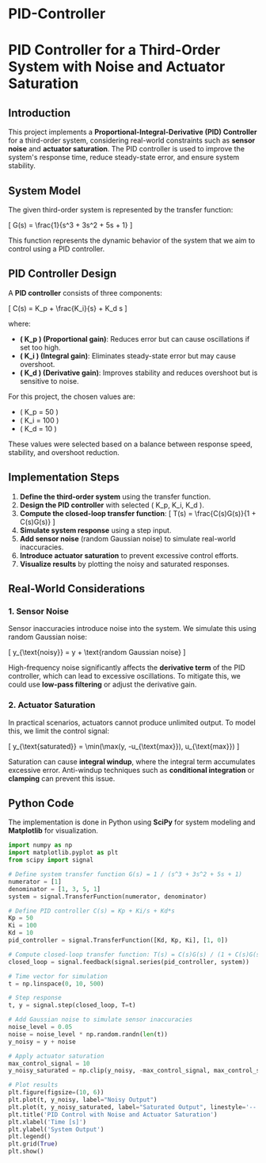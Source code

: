 # PID-Controller

# PID Controller for a Third-Order System with Noise and Actuator Saturation

## Introduction
This project implements a **Proportional-Integral-Derivative (PID) Controller** for a third-order system, considering real-world constraints such as **sensor noise** and **actuator saturation**. The PID controller is used to improve the system's response time, reduce steady-state error, and ensure system stability.

## System Model
The given third-order system is represented by the transfer function:

\[
G(s) = \frac{1}{s^3 + 3s^2 + 5s + 1}
\]

This function represents the dynamic behavior of the system that we aim to control using a PID controller.

## PID Controller Design
A **PID controller** consists of three components:

\[
C(s) = K_p + \frac{K_i}{s} + K_d s
\]

where:
- **\( K_p \) (Proportional gain)**: Reduces error but can cause oscillations if set too high.
- **\( K_i \) (Integral gain)**: Eliminates steady-state error but may cause overshoot.
- **\( K_d \) (Derivative gain)**: Improves stability and reduces overshoot but is sensitive to noise.

For this project, the chosen values are:
- \( K_p = 50 \)
- \( K_i = 100 \)
- \( K_d = 10 \)

These values were selected based on a balance between response speed, stability, and overshoot reduction.

## Implementation Steps

1. **Define the third-order system** using the transfer function.
2. **Design the PID controller** with selected \( K_p, K_i, K_d \).
3. **Compute the closed-loop transfer function**:
   \[
   T(s) = \frac{C(s)G(s)}{1 + C(s)G(s)}
   \]
4. **Simulate system response** using a step input.
5. **Add sensor noise** (random Gaussian noise) to simulate real-world inaccuracies.
6. **Introduce actuator saturation** to prevent excessive control efforts.
7. **Visualize results** by plotting the noisy and saturated responses.

## Real-World Considerations

### **1. Sensor Noise**
Sensor inaccuracies introduce noise into the system. We simulate this using random Gaussian noise:

\[
y_{\text{noisy}} = y + \text{random Gaussian noise}
\]

High-frequency noise significantly affects the **derivative term** of the PID controller, which can lead to excessive oscillations. To mitigate this, we could use **low-pass filtering** or adjust the derivative gain.

### **2. Actuator Saturation**
In practical scenarios, actuators cannot produce unlimited output. To model this, we limit the control signal:

\[
y_{\text{saturated}} = \min(\max(y, -u_{\text{max}}), u_{\text{max}})
\]

Saturation can cause **integral windup**, where the integral term accumulates excessive error. Anti-windup techniques such as **conditional integration** or **clamping** can prevent this issue.

## Python Code
The implementation is done in Python using **SciPy** for system modeling and **Matplotlib** for visualization.

```python
import numpy as np
import matplotlib.pyplot as plt
from scipy import signal

# Define system transfer function G(s) = 1 / (s^3 + 3s^2 + 5s + 1)
numerator = [1]  
denominator = [1, 3, 5, 1]
system = signal.TransferFunction(numerator, denominator)

# Define PID controller C(s) = Kp + Ki/s + Kd*s
Kp = 50  
Ki = 100  
Kd = 10  
pid_controller = signal.TransferFunction([Kd, Kp, Ki], [1, 0])  

# Compute closed-loop transfer function: T(s) = C(s)G(s) / (1 + C(s)G(s))
closed_loop = signal.feedback(signal.series(pid_controller, system))

# Time vector for simulation
t = np.linspace(0, 10, 500)

# Step response
t, y = signal.step(closed_loop, T=t)

# Add Gaussian noise to simulate sensor inaccuracies
noise_level = 0.05  
noise = noise_level * np.random.randn(len(t))
y_noisy = y + noise  

# Apply actuator saturation
max_control_signal = 10  
y_noisy_saturated = np.clip(y_noisy, -max_control_signal, max_control_signal)

# Plot results
plt.figure(figsize=(10, 6))
plt.plot(t, y_noisy, label="Noisy Output")
plt.plot(t, y_noisy_saturated, label="Saturated Output", linestyle='--')
plt.title('PID Control with Noise and Actuator Saturation')
plt.xlabel('Time [s]')
plt.ylabel('System Output')
plt.legend()
plt.grid(True)
plt.show()
